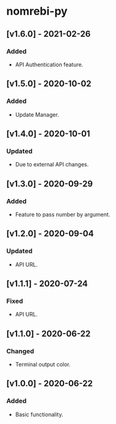 # nomrebi-py

## [v1.6.0] - 2021-02-26

### Added
- API Authentication feature.

## [v1.5.0] - 2020-10-02

### Added
- Update Manager.

## [v1.4.0] - 2020-10-01

### Updated
- Due to external API changes.

## [v1.3.0] - 2020-09-29

### Added
- Feature to pass number by argument.

## [v1.2.0] - 2020-09-04

### Updated
- API URL.

## [v1.1.1] - 2020-07-24

### Fixed
- API URL.

## [v1.1.0] - 2020-06-22

### Changed
- Terminal output color.

## [v1.0.0] - 2020-06-22

### Added
- Basic functionality.

